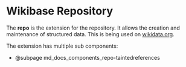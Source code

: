 # Wikibase Repository

The **repo** is the extension for the repository. It allows the creation and maintenance of structured data.
This is being used on [wikidata.org].

The extension has multiple sub components:
  - @subpage md_docs_components_repo-taintedreferences

[wikidata.org]: https://www.wikidata.org
